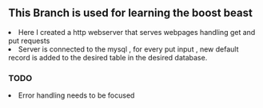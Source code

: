 <h2>
This Branch is used for learning the boost beast
</h2>
<p>
    <li>
    Here I created a http webserver that serves webpages handling get and put requests
    </li>
    <li>
        Server is connected to the mysql , for every put input , new default record is added to the desired table in the desired database.
    </li>
</p>


<h3>TODO</h3>
<li>
    Error handling needs to be focused
</li>